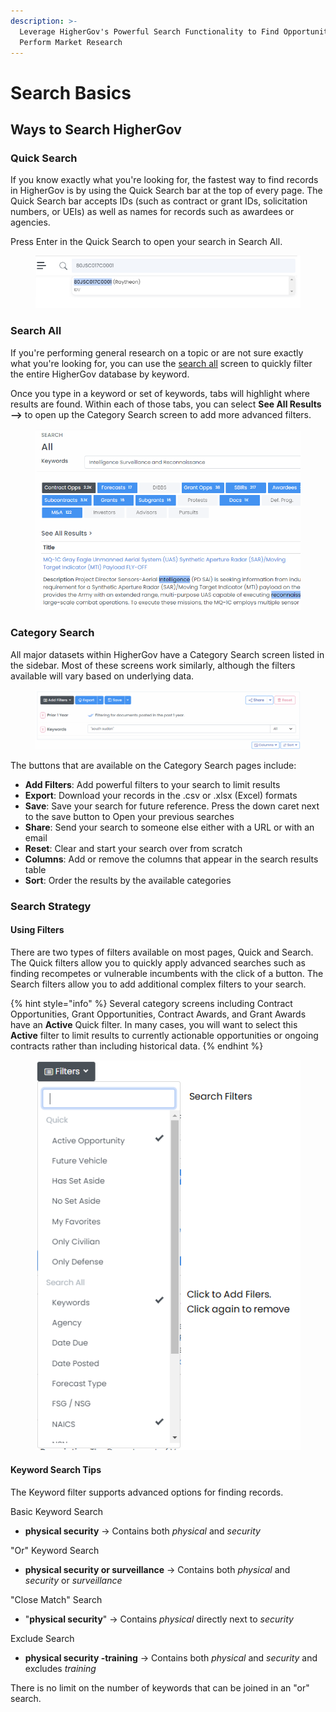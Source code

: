 ```yaml
---
description: >-
  Leverage HigherGov's Powerful Search Functionality to Find Opportunities and
  Perform Market Research
---
```


# Search Basics

## Ways to Search HigherGov

### Quick Search

If you know exactly what you're looking for, the fastest way to find records in HigherGov is by using the Quick Search bar at the top of every page.  The Quick Search bar accepts IDs (such as contract or grant IDs, solicitation numbers, or UEIs) as well as names for records such as awardees or agencies. &#x20;

Press Enter in the Quick Search to open your search in Search All.

<figure><img src=".gitbook/assets/image (9) (1) (1).png" alt=""><figcaption></figcaption></figure>

### Search All

If you're performing general research on a topic or are not sure exactly what you're looking for, you can use the [search all](https://www.highergov.com/all/) screen to quickly filter the entire HigherGov database by keyword.  &#x20;

Once you type in a keyword or set of keywords, tabs will highlight where results are found.  Within each of those tabs, you can select **See All Results -->** to open up the Category Search screen to add more advanced filters.

<figure><img src=".gitbook/assets/image (6) (1).png" alt=""><figcaption></figcaption></figure>

### Category Search

All major datasets within HigherGov have a Category Search screen listed in the sidebar.  Most of these screens work similarly, although the filters available will vary based on underlying data.

<figure><img src=".gitbook/assets/image (1) (2).png" alt=""><figcaption></figcaption></figure>

The buttons that are available on the Category Search pages include:

* **Add Filters**: Add powerful filters to your search to limit results
* **Export**: Download your records in the .csv or .xlsx (Excel) formats
* **Save**: Save your search for future reference.  Press the down caret next to the save button to Open your previous searches
* **Share**: Send your search to someone else either with a URL or with an email
* **Reset**: Clear and start your search over from scratch
* **Columns**: Add or remove the columns that appear in the search results table
* **Sort**: Order the results by the available categories

### Search Strategy

#### Using Filters

There are two types of filters available on most pages, Quick and Search.  The Quick filters allow you to quickly apply advanced searches such as finding recompetes or vulnerable incumbents with the click of a button.  The Search filters allow you to add additional complex filters to your search. &#x20;

{% hint style="info" %}
Several category screens including Contract Opportunities, Grant Opportunities, Contract Awards, and Grant Awards have an **Active** Quick filter.  In many cases,  you will want to select this **Active** filter to limit results to currently actionable opportunities or ongoing contracts rather than including historical data.
{% endhint %}

<figure><img src=".gitbook/assets/image (2) (1) (1) (1).png" alt=""><figcaption></figcaption></figure>

#### Keyword Search Tips

The Keyword filter supports advanced options for finding records.&#x20;

Basic Keyword Search

* **physical security** -> Contains both _physical_ and _security_

"Or" Keyword Search

* **physical security or surveillance** -> Contains both _physical_ and _security_ or _surveillance_

"Close Match" Search

* "**physical security**" -> Contains _physical_ directly next to _security_

Exclude Search

* **physical security -training** -> Contains both _physical_ and _security_ and excludes _training_

There is no limit on the number of keywords that can be joined in an "or" search.
